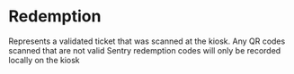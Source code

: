 #  Redemption

Represents a validated ticket that was scanned at the kiosk. Any QR codes scanned that are not valid Sentry redemption codes
will only be recorded locally on the kiosk

<api-schema openapi-path="../../../tsp-output/schema/openapi.yaml" name="Redemption"></api-schema>